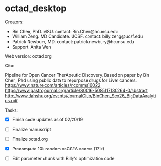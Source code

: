 # octad_desktop
Creators: 
<ul>
<li>Bin Chen, PhD. MSU. contact: Bin.Chen@hc.msu.edu</li>
<li>William Zeng. MD Candidate. UCSF. contact: billy.zeng@ucsf.edu</li>
<li>Patrick Newbury, MD. contact: patrick.newbury@hc.msu.edu</li>
<li>Support: Anita Wen</li>
</ul>

Web version: octad.org


Cite:

Pipeline for Open Cancer TherApeutic Discovery. Based on paper by Bin Chen, Phd using public data to repurpose drugs for Liver cancers.
https://www.nature.com/articles/ncomms16022
https://www.gastrojournal.org/article/S0016-5085(17)30264-0/abstract
http://www.dahshu.org/events/JournalClub/BinChen_Sep26_BigDataAnalytics.pdf


Tasks:
- [x] Finish code updates as of 02/20/19
- [ ] Finalize manuscript
- [ ] Finalize octad.org
- [x] Precompute 10k random ssGSEA scores (17k!)
- [ ] Edit parameter chunk with Billy's optimization code

